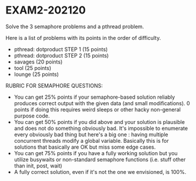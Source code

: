 # EXAM2-202120

Solve the 3 semaphore problems and a pthread problem.

Here is a list of problems with its points in the order of difficulty.

* pthread: dotproduct STEP 1 (15 points)
* pthread: dotproduct STEP 2 (15 points)
* savages (20 points)
* tool (25 points)
* lounge (25 points)


RUBRIC FOR SEMAPHORE QUESTIONS:


* You can get 25% points if your semaphore-based solution reliably
  produces correct output with the given data (and small
  modifications).  0 points if doing this requires weird sleeps or
  other hacky non-general purpose code.
* You can get 50% points if you did above and your solution is
  plausible and does not do something obviously bad.  It's impossible
  to enumerate every obviously bad thing but here's a big one : having
  multiple concurrent threads modify a global variable.  Basically
  this is for solutions that basically are OK but miss some edge
  cases.
* You can get 75% points if you have a fully working solution but
  you utilize busywaits or non-standard semaphore functions
  (i.e. stuff other than init, post, wait)
* A fully correct solution, even if it's not the one we envisioned, is
  100%.
